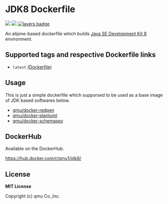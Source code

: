 # JDK8 Dockerfile 

![](https://img.shields.io/docker/pulls/qmu1/jdk8.svg)
![](https://img.shields.io/docker/build/qmu1/jdk8.svg)
[![layers badge](https://images.microbadger.com/badges/image/qmu1/jdk8.svg)](https://microbadger.com/images/qmu1/jdk8)

An alipine-based dockerfile which builds [Java SE Development Kit 8](http://www.oracle.com/technetwork/java/javase/downloads/jdk8-downloads-2133151.html) environment.

## Supported tags and respective Dockerfile links

* `latest` [(Dockerfile)](https://github.com/qmu/docker-jdk8/blob/master/Dockerfile)

## Usage

This is just a simple dockerfile which supporsed to be used as a base image of JDK based softwares below.

* [qmu/docker-redpen](https://github.com/qmu/docker-redpen)
* [qmu/docker-plantuml](https://github.com/qmu/docker-plantuml)
* [qmu/docker-schemaspy](https://github.com/qmu/docker-schemaspy)

## DockerHub

Available on the DockerHub.

https://hub.docker.com/r/qmu1/jdk8/

## License 

**MIT License**

Copyright (c) qmu Co.,Inc.
